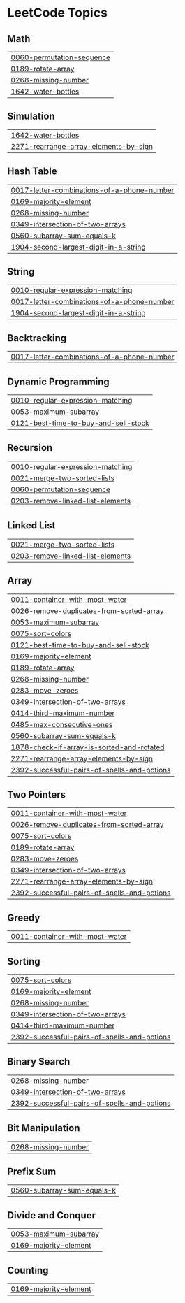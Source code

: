 

<!---LeetCode Topics Start-->
# LeetCode Topics
## Math
|  |
| ------- |
| [0060-permutation-sequence](https://github.com/solomon-2105/Leetcode-problems/tree/master/0060-permutation-sequence) |
| [0189-rotate-array](https://github.com/solomon-2105/Leetcode-problems/tree/master/0189-rotate-array) |
| [0268-missing-number](https://github.com/solomon-2105/Leetcode-problems/tree/master/0268-missing-number) |
| [1642-water-bottles](https://github.com/solomon-2105/Leetcode-problems/tree/master/1642-water-bottles) |
## Simulation
|  |
| ------- |
| [1642-water-bottles](https://github.com/solomon-2105/Leetcode-problems/tree/master/1642-water-bottles) |
| [2271-rearrange-array-elements-by-sign](https://github.com/solomon-2105/Leetcode-problems/tree/master/2271-rearrange-array-elements-by-sign) |
## Hash Table
|  |
| ------- |
| [0017-letter-combinations-of-a-phone-number](https://github.com/solomon-2105/Leetcode-problems/tree/master/0017-letter-combinations-of-a-phone-number) |
| [0169-majority-element](https://github.com/solomon-2105/Leetcode-problems/tree/master/0169-majority-element) |
| [0268-missing-number](https://github.com/solomon-2105/Leetcode-problems/tree/master/0268-missing-number) |
| [0349-intersection-of-two-arrays](https://github.com/solomon-2105/Leetcode-problems/tree/master/0349-intersection-of-two-arrays) |
| [0560-subarray-sum-equals-k](https://github.com/solomon-2105/Leetcode-problems/tree/master/0560-subarray-sum-equals-k) |
| [1904-second-largest-digit-in-a-string](https://github.com/solomon-2105/Leetcode-problems/tree/master/1904-second-largest-digit-in-a-string) |
## String
|  |
| ------- |
| [0010-regular-expression-matching](https://github.com/solomon-2105/Leetcode-problems/tree/master/0010-regular-expression-matching) |
| [0017-letter-combinations-of-a-phone-number](https://github.com/solomon-2105/Leetcode-problems/tree/master/0017-letter-combinations-of-a-phone-number) |
| [1904-second-largest-digit-in-a-string](https://github.com/solomon-2105/Leetcode-problems/tree/master/1904-second-largest-digit-in-a-string) |
## Backtracking
|  |
| ------- |
| [0017-letter-combinations-of-a-phone-number](https://github.com/solomon-2105/Leetcode-problems/tree/master/0017-letter-combinations-of-a-phone-number) |
## Dynamic Programming
|  |
| ------- |
| [0010-regular-expression-matching](https://github.com/solomon-2105/Leetcode-problems/tree/master/0010-regular-expression-matching) |
| [0053-maximum-subarray](https://github.com/solomon-2105/Leetcode-problems/tree/master/0053-maximum-subarray) |
| [0121-best-time-to-buy-and-sell-stock](https://github.com/solomon-2105/Leetcode-problems/tree/master/0121-best-time-to-buy-and-sell-stock) |
## Recursion
|  |
| ------- |
| [0010-regular-expression-matching](https://github.com/solomon-2105/Leetcode-problems/tree/master/0010-regular-expression-matching) |
| [0021-merge-two-sorted-lists](https://github.com/solomon-2105/Leetcode-problems/tree/master/0021-merge-two-sorted-lists) |
| [0060-permutation-sequence](https://github.com/solomon-2105/Leetcode-problems/tree/master/0060-permutation-sequence) |
| [0203-remove-linked-list-elements](https://github.com/solomon-2105/Leetcode-problems/tree/master/0203-remove-linked-list-elements) |
## Linked List
|  |
| ------- |
| [0021-merge-two-sorted-lists](https://github.com/solomon-2105/Leetcode-problems/tree/master/0021-merge-two-sorted-lists) |
| [0203-remove-linked-list-elements](https://github.com/solomon-2105/Leetcode-problems/tree/master/0203-remove-linked-list-elements) |
## Array
|  |
| ------- |
| [0011-container-with-most-water](https://github.com/solomon-2105/Leetcode-problems/tree/master/0011-container-with-most-water) |
| [0026-remove-duplicates-from-sorted-array](https://github.com/solomon-2105/Leetcode-problems/tree/master/0026-remove-duplicates-from-sorted-array) |
| [0053-maximum-subarray](https://github.com/solomon-2105/Leetcode-problems/tree/master/0053-maximum-subarray) |
| [0075-sort-colors](https://github.com/solomon-2105/Leetcode-problems/tree/master/0075-sort-colors) |
| [0121-best-time-to-buy-and-sell-stock](https://github.com/solomon-2105/Leetcode-problems/tree/master/0121-best-time-to-buy-and-sell-stock) |
| [0169-majority-element](https://github.com/solomon-2105/Leetcode-problems/tree/master/0169-majority-element) |
| [0189-rotate-array](https://github.com/solomon-2105/Leetcode-problems/tree/master/0189-rotate-array) |
| [0268-missing-number](https://github.com/solomon-2105/Leetcode-problems/tree/master/0268-missing-number) |
| [0283-move-zeroes](https://github.com/solomon-2105/Leetcode-problems/tree/master/0283-move-zeroes) |
| [0349-intersection-of-two-arrays](https://github.com/solomon-2105/Leetcode-problems/tree/master/0349-intersection-of-two-arrays) |
| [0414-third-maximum-number](https://github.com/solomon-2105/Leetcode-problems/tree/master/0414-third-maximum-number) |
| [0485-max-consecutive-ones](https://github.com/solomon-2105/Leetcode-problems/tree/master/0485-max-consecutive-ones) |
| [0560-subarray-sum-equals-k](https://github.com/solomon-2105/Leetcode-problems/tree/master/0560-subarray-sum-equals-k) |
| [1878-check-if-array-is-sorted-and-rotated](https://github.com/solomon-2105/Leetcode-problems/tree/master/1878-check-if-array-is-sorted-and-rotated) |
| [2271-rearrange-array-elements-by-sign](https://github.com/solomon-2105/Leetcode-problems/tree/master/2271-rearrange-array-elements-by-sign) |
| [2392-successful-pairs-of-spells-and-potions](https://github.com/solomon-2105/Leetcode-problems/tree/master/2392-successful-pairs-of-spells-and-potions) |
## Two Pointers
|  |
| ------- |
| [0011-container-with-most-water](https://github.com/solomon-2105/Leetcode-problems/tree/master/0011-container-with-most-water) |
| [0026-remove-duplicates-from-sorted-array](https://github.com/solomon-2105/Leetcode-problems/tree/master/0026-remove-duplicates-from-sorted-array) |
| [0075-sort-colors](https://github.com/solomon-2105/Leetcode-problems/tree/master/0075-sort-colors) |
| [0189-rotate-array](https://github.com/solomon-2105/Leetcode-problems/tree/master/0189-rotate-array) |
| [0283-move-zeroes](https://github.com/solomon-2105/Leetcode-problems/tree/master/0283-move-zeroes) |
| [0349-intersection-of-two-arrays](https://github.com/solomon-2105/Leetcode-problems/tree/master/0349-intersection-of-two-arrays) |
| [2271-rearrange-array-elements-by-sign](https://github.com/solomon-2105/Leetcode-problems/tree/master/2271-rearrange-array-elements-by-sign) |
| [2392-successful-pairs-of-spells-and-potions](https://github.com/solomon-2105/Leetcode-problems/tree/master/2392-successful-pairs-of-spells-and-potions) |
## Greedy
|  |
| ------- |
| [0011-container-with-most-water](https://github.com/solomon-2105/Leetcode-problems/tree/master/0011-container-with-most-water) |
## Sorting
|  |
| ------- |
| [0075-sort-colors](https://github.com/solomon-2105/Leetcode-problems/tree/master/0075-sort-colors) |
| [0169-majority-element](https://github.com/solomon-2105/Leetcode-problems/tree/master/0169-majority-element) |
| [0268-missing-number](https://github.com/solomon-2105/Leetcode-problems/tree/master/0268-missing-number) |
| [0349-intersection-of-two-arrays](https://github.com/solomon-2105/Leetcode-problems/tree/master/0349-intersection-of-two-arrays) |
| [0414-third-maximum-number](https://github.com/solomon-2105/Leetcode-problems/tree/master/0414-third-maximum-number) |
| [2392-successful-pairs-of-spells-and-potions](https://github.com/solomon-2105/Leetcode-problems/tree/master/2392-successful-pairs-of-spells-and-potions) |
## Binary Search
|  |
| ------- |
| [0268-missing-number](https://github.com/solomon-2105/Leetcode-problems/tree/master/0268-missing-number) |
| [0349-intersection-of-two-arrays](https://github.com/solomon-2105/Leetcode-problems/tree/master/0349-intersection-of-two-arrays) |
| [2392-successful-pairs-of-spells-and-potions](https://github.com/solomon-2105/Leetcode-problems/tree/master/2392-successful-pairs-of-spells-and-potions) |
## Bit Manipulation
|  |
| ------- |
| [0268-missing-number](https://github.com/solomon-2105/Leetcode-problems/tree/master/0268-missing-number) |
## Prefix Sum
|  |
| ------- |
| [0560-subarray-sum-equals-k](https://github.com/solomon-2105/Leetcode-problems/tree/master/0560-subarray-sum-equals-k) |
## Divide and Conquer
|  |
| ------- |
| [0053-maximum-subarray](https://github.com/solomon-2105/Leetcode-problems/tree/master/0053-maximum-subarray) |
| [0169-majority-element](https://github.com/solomon-2105/Leetcode-problems/tree/master/0169-majority-element) |
## Counting
|  |
| ------- |
| [0169-majority-element](https://github.com/solomon-2105/Leetcode-problems/tree/master/0169-majority-element) |
<!---LeetCode Topics End-->